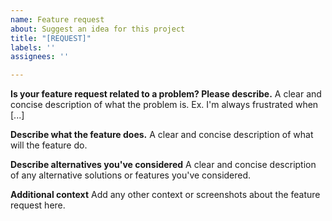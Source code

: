 ```yaml
---
name: Feature request
about: Suggest an idea for this project
title: "[REQUEST]"
labels: ''
assignees: ''

---
```


**Is your feature request related to a problem? Please describe.**
A clear and concise description of what the problem is. Ex. I'm always frustrated when [...]

**Describe what the feature does.**
A clear and concise description of what will the feature do.

**Describe alternatives you've considered**
A clear and concise description of any alternative solutions or features you've considered.

**Additional context**
Add any other context or screenshots about the feature request here.
